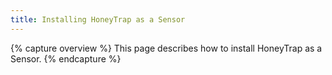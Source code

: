 ```yaml
---
title: Installing HoneyTrap as a Sensor
---
```


{% capture overview %}
This page describes how to install HoneyTrap as a Sensor.
{% endcapture %}
